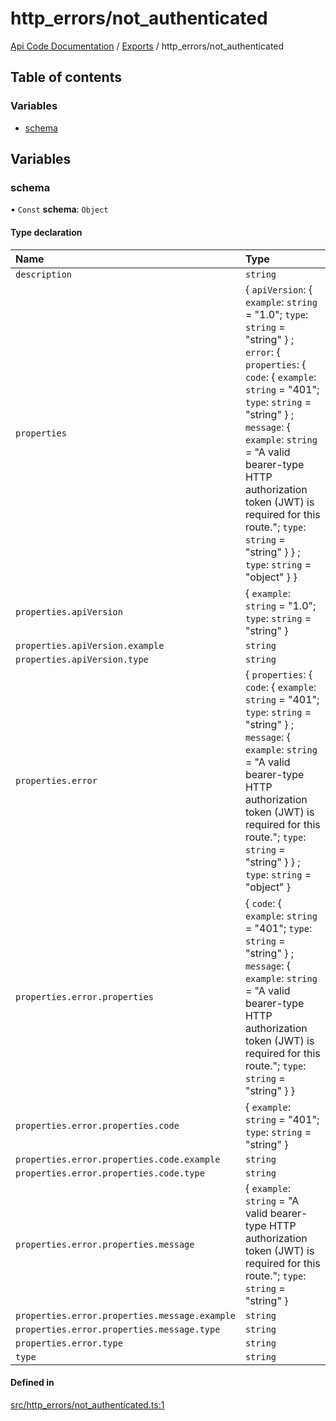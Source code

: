 # http\_errors/not\_authenticated
 
[Api Code Documentation](../README.md) / [Exports](../modules.md) / http\_errors/not\_authenticated

## Table of contents

### Variables

- [schema](http_errors_not_authenticated.md#schema)

## Variables

### schema

• `Const` **schema**: `Object`

#### Type declaration

| Name | Type |
| :------ | :------ |
| `description` | `string` |
| `properties` | \{ `apiVersion`: \{ `example`: `string` = "1.0"; `type`: `string` = "string" } ; `error`: \{ `properties`: \{ `code`: \{ `example`: `string` = "401"; `type`: `string` = "string" } ; `message`: \{ `example`: `string` = "A valid bearer-type HTTP authorization token (JWT) is required for this route."; `type`: `string` = "string" }  } ; `type`: `string` = "object" }  } |
| `properties.apiVersion` | \{ `example`: `string` = "1.0"; `type`: `string` = "string" } |
| `properties.apiVersion.example` | `string` |
| `properties.apiVersion.type` | `string` |
| `properties.error` | \{ `properties`: \{ `code`: \{ `example`: `string` = "401"; `type`: `string` = "string" } ; `message`: \{ `example`: `string` = "A valid bearer-type HTTP authorization token (JWT) is required for this route."; `type`: `string` = "string" }  } ; `type`: `string` = "object" } |
| `properties.error.properties` | \{ `code`: \{ `example`: `string` = "401"; `type`: `string` = "string" } ; `message`: \{ `example`: `string` = "A valid bearer-type HTTP authorization token (JWT) is required for this route."; `type`: `string` = "string" }  } |
| `properties.error.properties.code` | \{ `example`: `string` = "401"; `type`: `string` = "string" } |
| `properties.error.properties.code.example` | `string` |
| `properties.error.properties.code.type` | `string` |
| `properties.error.properties.message` | \{ `example`: `string` = "A valid bearer-type HTTP authorization token (JWT) is required for this route."; `type`: `string` = "string" } |
| `properties.error.properties.message.example` | `string` |
| `properties.error.properties.message.type` | `string` |
| `properties.error.type` | `string` |
| `type` | `string` |

#### Defined in

[src/http_errors/not_authenticated.ts:1](https://github.com/openkfw/TruBudget/blob/3b9e793/api/src/http_errors/not_authenticated.ts#L1)
